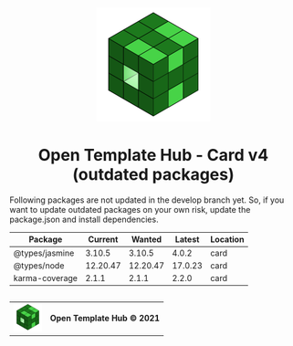 <p align="center">
  <a href="https://opentemplatehub.com">
    <img src="https://raw.githubusercontent.com/open-template-hub/open-template-hub.github.io/master/assets/logo/brand-logo.png" alt="Logo" width=200>
  </a>
</p>


<h1 align="center">
Open Template Hub - Card v4
  <br/>
(outdated packages)
</h1>

Following packages are not updated in the develop branch yet. So, if you want to update outdated packages on your own risk, update the package.json and install dependencies.

| Package | Current | Wanted | Latest | Location |
| --- | --- | --- | --- |----------|
| @types/jasmine | 3.10.5 | 3.10.5 | 4.0.2 | card     |
| @types/node | 12.20.47 | 12.20.47 | 17.0.23 | card     |
| karma-coverage | 2.1.1 | 2.1.1 | 2.2.0 | card     |

<table align="right"><tr><td><a href="https://opentemplatehub.com"><img src="https://raw.githubusercontent.com/open-template-hub/open-template-hub.github.io/master/assets/logo/brand-logo.png" width="50px" alt="oth"/></a></td><td><b>Open Template Hub © 2021</b></td></tr></table>

